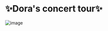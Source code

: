 # ✨Dora's concert tour✨
![image](https://github.com/whitemalina/moduleA-SPK/assets/49318023/ca03e312-c4ad-4573-a781-9be85528e364)
